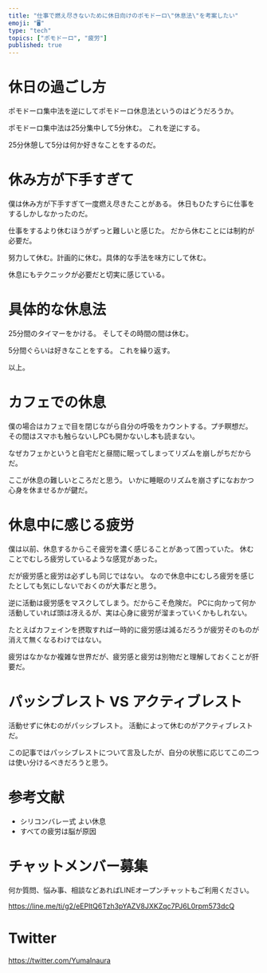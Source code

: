 ```yaml
---
title: "仕事で燃え尽きないために休日向けのポモドーロ\"休息法\"を考案したい"
emoji: "🖥"
type: "tech"
topics: ["ポモドーロ", "疲労"]
published: true
---
```


# 休日の過ごし方

ポモドーロ集中法を逆にしてポモドーロ休息法というのはどうだろうか。

ポモドーロ集中法は25分集中して5分休む。
これを逆にする。

25分休憩して5分は何か好きなことをするのだ。

# 休み方が下手すぎて

僕は休み方が下手すぎて一度燃え尽きたことがある。
休日もひたすらに仕事をするしかしなかったのだ。

仕事をするより休むほうがずっと難しいと感じた。
だから休むことには制約が必要だ。

努力して休む。計画的に休む。具体的な手法を味方にして休む。

休息にもテクニックが必要だと切実に感じている。

# 具体的な休息法

25分間のタイマーをかける。
そしてその時間の間は休む。

5分間ぐらいは好きなことをする。
これを繰り返す。

以上。

# カフェでの休息

僕の場合はカフェで目を閉じながら自分の呼吸をカウントする。プチ瞑想だ。
その間はスマホも触らないしPCも開かないし本も読まない。

なぜカフェかというと自宅だと昼間に眠ってしまってリズムを崩しがちだからだ。

ここが休息の難しいところだと思う。
いかに睡眠のリズムを崩さずになおかつ心身を休ませるかが鍵だ。

# 休息中に感じる疲労

僕は以前、休息するからこそ疲労を濃く感じることがあって困っていた。
休むことでむしろ疲労しているような感覚があった。

だが疲労感と疲労は必ずしも同じではない。
なので休息中にむしろ疲労を感じたとしても気にしないでおくのが大事だと思う。

逆に活動は疲労感をマスクしてしまう。だからこそ危険だ。
PCに向かって何か活動していれば頭は冴えるが、実は心身に疲労が溜まっていくかもしれない。

たとえばカフェインを摂取すれば一時的に疲労感は減るだろうが疲労そのものが消えて無くなるわけではない。

疲労はなかなか複雑な世界だが、疲労感と疲労は別物だと理解しておくことが肝要だ。

# パッシブレスト VS アクティブレスト

活動せずに休むのがパッシブレスト。
活動によって休むのがアクティブレストだ。

この記事ではパッシブレストについて言及したが、自分の状態に応じてこの二つは使い分けるべきだろうと思う。


# 参考文献

- シリコンバレー式 よい休息
- すべての疲労は脳が原因



<!-- Update From Qiita API -->

# チャットメンバー募集


何か質問、悩み事、相談などあればLINEオープンチャットもご利用ください。

https://line.me/ti/g2/eEPltQ6Tzh3pYAZV8JXKZqc7PJ6L0rpm573dcQ



# Twitter

https://twitter.com/YumaInaura



<!-- Update From Qiita API -->


